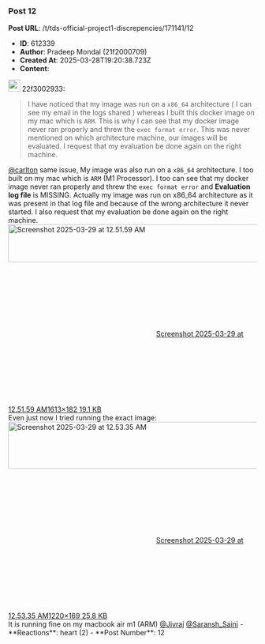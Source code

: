 ### Post 12
**Post URL**: /t/tds-official-project1-discrepencies/171141/12
- **ID**: 612339
- **Author**: Pradeep Mondal (21f2000709)
- **Created At**: 2025-03-28T19:20:38.723Z
- **Content**:  
  <aside class="quote group-ds-students" data-username="22f3002933" data-post="7" data-topic="171141" data-full="true">
<div class="title">
<div class="quote-controls"></div>
<img alt="" width="24" height="24" src="https://dub1.discourse-cdn.com/flex013/user_avatar/discourse.onlinedegree.iitm.ac.in/22f3002933/48/118648_2.png" class="avatar"> 22f3002933:</div>
<blockquote>
I have noticed that my image was run on a <code>x86_64</code> architecture ( I can see my email in the logs shared ) whereas I built this docker image on my mac which is <code>ARM</code>. This is why I can see that my docker image never ran properly and threw the <code>exec format error</code>.
This was never mentioned on which architecture machine, our images will be evaluated. I request that my evaluation be done again on the right machine.
</blockquote>
</aside>
<a class="mention" href="/u/carlton">@carlton</a>  same issue, My image was also run on a <code>x86_64</code> architecture. I too built on my mac which is <code>ARM</code> (M1 Processor). I too can see that my docker image never ran properly and threw the <code>exec format error</code>  and  <strong>Evaluation log file</strong> is MISSING.
Actually my image was run on x86_64 architecture as it was present in that log file and because of the wrong architecture it never started.
I also request that my evaluation be done again on the right machine.
<div class="lightbox-wrapper"><a class="lightbox" href="https://europe1.discourse-cdn.com/flex013/uploads/iitm/original/3X/0/b/0b6f4a9053f0f57c567c507af19f734eb316ca4d.png" data-download-href="/uploads/short-url/1D9GWomxCCPhEXmDHFBTtjBrktv.png?dl=1" title="Screenshot 2025-03-29 at 12.51.59 AM" rel="noopener nofollow ugc"><img src="https://europe1.discourse-cdn.com/flex013/uploads/iitm/optimized/3X/0/b/0b6f4a9053f0f57c567c507af19f734eb316ca4d_2_690x77.png" alt="Screenshot 2025-03-29 at 12.51.59 AM" data-base62-sha1="1D9GWomxCCPhEXmDHFBTtjBrktv" width="690" height="77" srcset="https://europe1.discourse-cdn.com/flex013/uploads/iitm/optimized/3X/0/b/0b6f4a9053f0f57c567c507af19f734eb316ca4d_2_690x77.png, https://europe1.discourse-cdn.com/flex013/uploads/iitm/optimized/3X/0/b/0b6f4a9053f0f57c567c507af19f734eb316ca4d_2_1035x115.png 1.5x, https://europe1.discourse-cdn.com/flex013/uploads/iitm/optimized/3X/0/b/0b6f4a9053f0f57c567c507af19f734eb316ca4d_2_1380x154.png 2x" data-dominant-color="14181E"><div class="meta"><svg class="fa d-icon d-icon-far-image svg-icon" aria-hidden="true"><use href="#far-image"></use></svg><span class="filename">Screenshot 2025-03-29 at 12.51.59 AM</span><span class="informations">1613×182 19.1 KB</span><svg class="fa d-icon d-icon-discourse-expand svg-icon" aria-hidden="true"><use href="#discourse-expand"></use></svg></div></a></div>
Even just now I tried running the exact image:<br>
<div class="lightbox-wrapper"><a class="lightbox" href="https://europe1.discourse-cdn.com/flex013/uploads/iitm/original/3X/4/a/4ab114b0db84001838ccde428fb3ece583a87cd2.png" data-download-href="/uploads/short-url/aEKJ3xEMEb2zZOOQ8zF6qW7COTU.png?dl=1" title="Screenshot 2025-03-29 at 12.53.35 AM" rel="noopener nofollow ugc"><img src="https://europe1.discourse-cdn.com/flex013/uploads/iitm/optimized/3X/4/a/4ab114b0db84001838ccde428fb3ece583a87cd2_2_690x95.png" alt="Screenshot 2025-03-29 at 12.53.35 AM" data-base62-sha1="aEKJ3xEMEb2zZOOQ8zF6qW7COTU" width="690" height="95" srcset="https://europe1.discourse-cdn.com/flex013/uploads/iitm/optimized/3X/4/a/4ab114b0db84001838ccde428fb3ece583a87cd2_2_690x95.png, https://europe1.discourse-cdn.com/flex013/uploads/iitm/optimized/3X/4/a/4ab114b0db84001838ccde428fb3ece583a87cd2_2_1035x142.png 1.5x, https://europe1.discourse-cdn.com/flex013/uploads/iitm/original/3X/4/a/4ab114b0db84001838ccde428fb3ece583a87cd2.png 2x" data-dominant-color="323232"><div class="meta"><svg class="fa d-icon d-icon-far-image svg-icon" aria-hidden="true"><use href="#far-image"></use></svg><span class="filename">Screenshot 2025-03-29 at 12.53.35 AM</span><span class="informations">1220×169 25.8 KB</span><svg class="fa d-icon d-icon-discourse-expand svg-icon" aria-hidden="true"><use href="#discourse-expand"></use></svg></div></a></div>
It is running fine on my macbook air m1 (ARM)
<a class="mention" href="/u/jivraj">@Jivraj</a> <a class="mention" href="/u/saransh_saini">@Saransh_Saini</a>
- **Reactions**: heart (2)
- **Post Number**: 12


